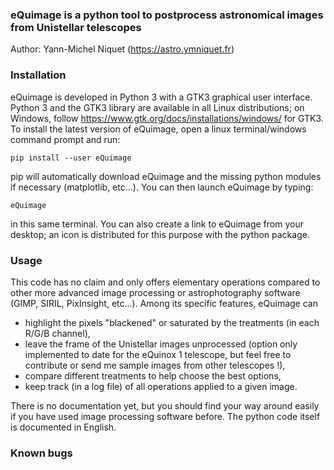 ### eQuimage is a python tool to postprocess astronomical images from Unistellar telescopes

Author: Yann-Michel Niquet (https://astro.ymniquet.fr)

### Installation

eQuimage is developed in Python 3 with a GTK3 graphical user interface. Python 3 and the GTK3 library are available in all Linux distributions; on Windows, follow https://www.gtk.org/docs/installations/windows/ for GTK3. To install the latest version of eQuimage, open a linux terminal/windows command prompt and run:

  `pip install --user eQuimage`

pip will automatically download eQuimage and the missing python modules if necessary (matplotlib, etc...). You can then launch eQuimage by typing:

  `eQuimage`

in this same terminal. You can also create a link to eQuimage from your desktop; an icon is distributed for this purpose with the python package.

### Usage

This code has no claim and only offers elementary operations compared to other more advanced image processing or astrophotography software (GIMP, SIRIL, PixInsight, etc...). Among its specific features, eQuimage can
  - highlight the pixels "blackened" or saturated by the treatments (in each R/G/B channel),
  - leave the frame of the Unistellar images unprocessed (option only implemented to date for the eQuinox 1 telescope, but feel free to contribute or send me sample images from other telescopes !),
  - compare different treatments to help choose the best options,
  - keep track (in a log file) of all operations applied to a given image.

There is no documentation yet, but you should find your way around easily if you have used image processing software before. The python code itself is documented in English.

### Known bugs

